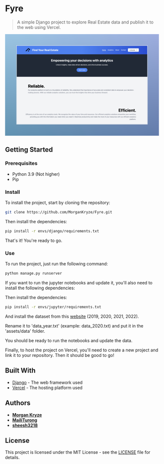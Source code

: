 # Fyre

> A simple Django project to explore Real Estate data and publish it to the web using Vercel.

[![Fyre](assets/img/demo.jpeg)](https://fyre.vercel.app/)

## Getting Started

### Prerequisites

- Python 3.9 (Not higher)
- Pip

### Install

To install the project, start by cloning the repository:

```bash
git clone https://github.com/MorganKryze/Fyre.git
```

Then install the dependencies:

```bash
pip install -r envs/django/requirements.txt
```

That's it! You're ready to go.

### Use

To run the project, just run the following command:

```bash
python manage.py runserver
```

If you want to run the jupyter notebooks and update it, you'll also need to install the following dependencies:

Then install the dependencies:

```bash
pip install -r envs/jupyter/requirements.txt
```

And install the dataset from this [website](https://www.data.gouv.fr/fr/datasets/demandes-de-valeurs-foncieres/) (2019, 2020, 2021, 2022).

Rename it to 'data_year.txt' (example: data_2020.txt) and put it in the 'assets/data' folder.

You should be ready to run the notebooks and update the data.

Finally, to host the project on Vercel, you'll need to create a new project and link it to your repository. Then it should be good to go!

## Built With

- [Django](https://www.djangoproject.com/) - The web framework used
- [Vercel](https://vercel.com/) - The hosting platform used

## Authors

- [**Morgan Kryze**](https://github.com/MorganKryze)
- [**MailiTurong**](https://github.com/MailiTruong)
- [**sheesh3218**](https://github.com/sheesh3218)

## License

This project is licensed under the MIT License - see the [LICENSE](LICENSE) file for details.
